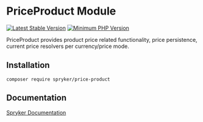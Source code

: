 # PriceProduct Module
[![Latest Stable Version](https://poser.pugx.org/spryker/price-product/v/stable.svg)](https://packagist.org/packages/spryker/price-product)
[![Minimum PHP Version](https://img.shields.io/badge/php-%3E%3D%207.3-8892BF.svg)](https://php.net/)

PriceProduct provides product price related functionality, price persistence, current price resolvers per currency/price mode.

## Installation

```
composer require spryker/price-product
```

## Documentation

[Spryker Documentation](https://academy.spryker.com/developing_with_spryker/module_guide/modules.html)
